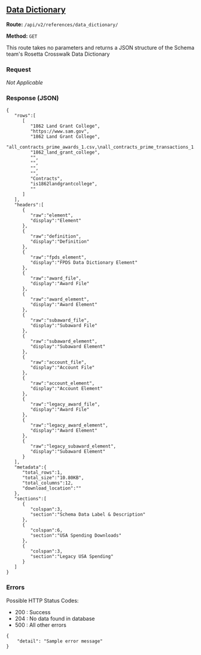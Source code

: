 ## [Data Dictionary](#data_dictionary)
**Route:** `/api/v2/references/data_dictionary/`

**Method:** `GET`

This route takes no parameters and returns a
JSON structure of the Schema team's Rosetta
Crosswalk Data Dictionary

### Request
*Not Applicable*

### Response (JSON)

```
{
   "rows":[
      [
         "1862 Land Grant College",
         "https://www.sam.gov",
         "1862 Land Grant College",
         "all_contracts_prime_awards_1.csv,\nall_contracts_prime_transactions_1.csv",
         "1862_land_grant_college",
         "",
         "",
         "",
         "",
         "Contracts",
         "is1862landgrantcollege",
         ""
      ]
   ],
   "headers":[
      {
         "raw":"element",
         "display":"Element"
      },
      {
         "raw":"definition",
         "display":"Definition"
      },
      {
         "raw":"fpds_element",
         "display":"FPDS Data Dictionary Element"
      },
      {
         "raw":"award_file",
         "display":"Award File"
      },
      {
         "raw":"award_element",
         "display":"Award Element"
      },
      {
         "raw":"subaward_file",
         "display":"Subaward File"
      },
      {
         "raw":"subaward_element",
         "display":"Subaward Element"
      },
      {
         "raw":"account_file",
         "display":"Account File"
      },
      {
         "raw":"account_element",
         "display":"Account Element"
      },
      {
         "raw":"legacy_award_file",
         "display":"Award File"
      },
      {
         "raw":"legacy_award_element",
         "display":"Award Element"
      },
      {
         "raw":"legacy_subaward_element",
         "display":"Subaward Element"
      }
   ],
   "metadata":{
      "total_rows":1,
      "total_size":"10.80KB",
      "total_columns":12,
      "download_location":""
   },
   "sections":[
      {
         "colspan":3,
         "section":"Schema Data Label & Description"
      },
      {
         "colspan":6,
         "section":"USA Spending Downloads"
      },
      {
         "colspan":3,
         "section":"Legacy USA Spending"
      }
   ]
}

```


### Errors
Possible HTTP Status Codes:
* 200 : Success
* 204 : No data found in database
* 500 : All other errors

```
{
    "detail": "Sample error message"
}
```
